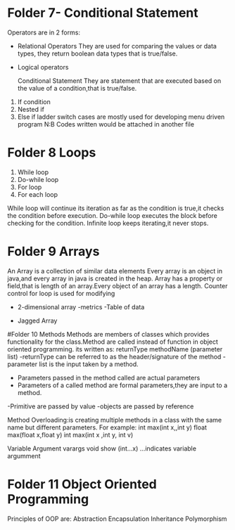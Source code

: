 
# Folder 7- Conditional Statement
 Operators are in 2 forms:
- Relational Operators
They are used for comparing the values or data types, they return boolean data types that is true/false.
- Logical operators

    Conditional Statement
They are statement that are executed based on the value of a condition,that is true/false.
1. If condition
2. Nested if
3. Else if ladder
     switch cases are mostly used for developing menu driven program
N:B Codes written would be attached in another file

# Folder 8  Loops
1. While loop
2. Do-while loop
3. For loop
4. For each loop

While loop will continue its iteration as far as the condition is true,it checks the condition before execution.
Do-while loop executes the block before checking for the condition.
Infinite loop keeps iterating,it never stops.

# Folder 9   Arrays
An Array is a collection of similar data elements
Every array is an object in java,and every array in java is created in the heap.
 Array has a property or field,that is length of an array.Every object of an array has a length.
 Counter control for loop is used for modifying 

* 2-dimensional array
-metrics
-Table of data

* Jagged Array

#Folder 10  Methods
Methods are members of classes which provides functionality for the class.Method are called instead of function in object oriented programming.
its written as:
  returnType  methodName (parameter list)
-returnType can be referred to as the header/signature of the method
-parameter list is the input taken by a method.

* Parameters passed in the method called are actual parameters
* Parameters of a called method are formal parameters,they are input to a method.

-Primitive are passed by value
-objects are passed by reference

Method Overloading:is creating multiple methods in a class with the same name but different parameters.
 For example:
int max(int x,,int y)
float max(float x,float y)
int max(int x ,int y, int v)

   Variable Argument varargs
void show (int...x)
...indicates variable argumment

# Folder 11    Object Oriented Programming
Principles of OOP are:
Abstraction
Encapsulation
Inheritance
Polymorphism   
